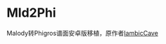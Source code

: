 # Mld2Phi
Malody转Phigros谱面安卓版移植，原作者[IambicCave](https://github.com/IambicCave/Malody-to-Phigros-Chart-Converter)
